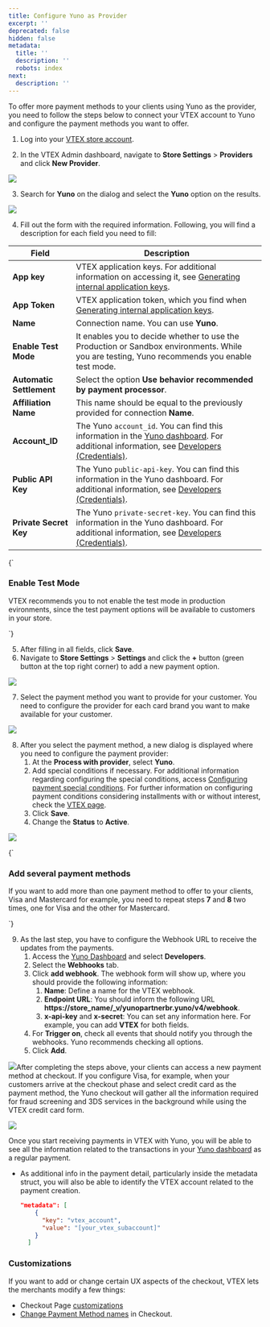 ```yaml
---
title: Configure Yuno as Provider
excerpt: ''
deprecated: false
hidden: false
metadata:
  title: ''
  description: ''
  robots: index
next:
  description: ''
---
```

To offer more payment methods to your clients using Yuno as the provider, you need to follow the steps below to connect your VTEX account to Yuno and configure the payment methods you want to offer.

1. Log into your [VTEX store account](https://vtex.com/).

2. In the VTEX Admin dashboard, navigate to **Store Settings** > **Providers** and click **New Provider**.

![](https://files.readme.io/b5feefa-image.png)

3. Search for **Yuno** on the dialog and select the **Yuno** option on the results.

![](https://files.readme.io/0277803-image.png)

4. Fill out the form with the required information. Following, you will find a description for each field you need to fill:

| Field                    | Description                                                                                                                                                                                                                  |
| ------------------------ | ---------------------------------------------------------------------------------------------------------------------------------------------------------------------------------------------------------------------------- |
| **App key**              | VTEX application keys. For additional information on accessing it, see [Generating internal application keys](https://help.vtex.com/tutorial/application-keys--2iffYzlvvz4BDMr6WGUtet#generating-internal-application-keys). |
| **App Token**            | VTEX application token, which you find when [Generating internal application keys](https://help.vtex.com/tutorial/application-keys--2iffYzlvvz4BDMr6WGUtet#generating-internal-application-keys).                            |
| **Name**                 | Connection name. You can use **Yuno**.                                                                                                                                                                                       |
| **Enable Test Mode**     | It enables you to decide whether to use the Production or Sandbox environments. While you are testing, Yuno recommends you enable test mode.                                                                                 |
| **Automatic Settlement** | Select the option **Use behavior recommended by payment processor**.                                                                                                                                                         |
| **Affiliation Name**     | This name should be equal to the previously provided for connection **Name**.                                                                                                                                                |
| **Account\_ID**          | The Yuno `account_id`. You can find this information in the [Yuno dashboard](https://dashboard.y.uno/developers). For additional information, see [Developers (Credentials)](doc:developers-credentials).                    |
| **Public API Key**       | The Yuno `public-api-key`. You can find this information in the Yuno dashboard. For additional information, see [Developers (Credentials)](doc:developers-credentials).                                                      |
| **Private Secret Key**   | The Yuno `private-secret-key`. You can find this information in the Yuno dashboard. For additional information, see [Developers (Credentials)](doc:developers-credentials).                                                  |

<HTMLBlock>{`
<body>
  <div class="infoBlockContainer">
    <div class="verticalLine"></div>
    <div>
      <div class="contentContainer">
        <h3>Enable Test Mode</h3>
        <p>
          VTEX recommends you to not enable the test mode in production evironments, since the test payment options will be available to customers in your store.
        </p>
      </div>
    </div>
  </div>
</body>
`}</HTMLBlock>

5. After filling in all fields, click **Save**.
6. Navigate to **Store Settings** > **Settings** and click the **+** button (green button at the top right corner) to add a new payment option.

![](https://files.readme.io/f053995-image.png)

7. Select the payment method you want to provide for your customer. You need to configure the provider for each card brand you want to make available for your customer.

![](https://files.readme.io/4ad7929-image.png)

8. After you select the payment method, a new dialog is displayed where you need to configure the payment provider:
   1. At the **Process with provider**, select **Yuno**.
   2. Add special conditions if necessary. For additional information regarding configuring the special conditions, access [Configuring payment special conditions](https://help.vtex.com/tutorial/special-conditions--tutorials_456#). For further information on configuring payment conditions considering installments with or without interest, check the [VTEX page](https://help.vtex.com/en/tutorial/how-to-configure-payment-conditions--tutorials_455?\&utm_source=autocomplete#installments-without-interest).
   3. Click **Save**.
   4. Change the **Status**  to **Active**.

![](https://files.readme.io/cd7de3e-image.png)

<HTMLBlock>{`
<style>
 .contentContainer  {
   gap: 0;
  } 
</style>
<body>
  <div class="infoBlockContainer">
    <div class="verticalLine"></div>
    <div>
      <div class="contentContainer">
        <h3>Add several payment methods</h3>
        <p>
           If you want to add more than one payment method to offer to your clients, Visa and Mastercard for example, you need to repeat steps <b>7</b> and <b>8</b> two times, one for Visa and the other for Mastercard.
        </p>
      </div>
    </div>
  </div>
</body>
`}</HTMLBlock>

9. As the last step, you have to configure the Webhook URL to receive the updates from the payments. 
   1. Access the [Yuno Dashboard](https://auth.y.uno/u/login?) and select **Developers**. 
   2. Select the **Webhooks** tab.
   3. Click **add webhook**. The webhook  form will show up, where you should provide the following information:
      1. **Name**: Define a name for the VTEX webhook.
      2. **Endpoint URL**: You should inform the following URL **https\://store\_name/\_v/yunopartnerbr.yuno/v4/webhook**.
      3. **x-api-key** and **x-secret**: You can set any information here. For example, you can add **VTEX** for both fields. 
   4. For **Trigger on**, check all events that should notify you through the webhooks. Yuno recommends checking all options.
   5. Click **Add**.

![](https://files.readme.io/ccc5357-image.png)After completing the steps above, your clients can access a new payment method at checkout. If you configure Visa, for example, when your customers arrive at the checkout phase and select credit card as the payment method, the Yuno checkout will gather all the information required for fraud screening and 3DS services in the background while using the VTEX credit card form.

<Image align="center" src="https://files.readme.io/a17a02d-vtex.png" />

Once you start receiving payments in VTEX with Yuno, you will be able to see all the information related to the transactions in your [Yuno dashboard](doc:payments-2) as a regular payment. 

* As additional info in the payment detail, particularly inside the metadata struct, you will also be able to identify the VTEX account related to the payment creation.

  ```json
  "metadata": [
      {
        "key": "vtex_account",
        "value": "[your_vtex_subaccount]"
      }
    ]
  ```

### Customizations

If you want to add or change certain UX aspects of the checkout, VTEX lets the merchants modify a few things: 

* Checkout Page [customizations](https://developers.vtex.com/docs/guides/customization) 
* [Change Payment Method names](https://developers.vtex.com/docs/guides/change-payment-method-names-in-checkout) in Checkout.
